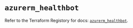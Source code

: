 # `azurerm_healthbot`

Refer to the Terraform Registory for docs: [`azurerm_healthbot`](https://registry.terraform.io/providers/hashicorp/azurerm/3.76.0/docs/resources/healthbot).
